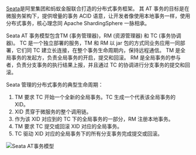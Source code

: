 
[Seata](https://github.com/seata/seata)是阿里集团和蚂蚁金服联合打造的分布式事务框架。
其 AT 事务的目标是在微服务架构下，提供增量的事务 ACID 语意，让开发者像使用本地事务一样，使用分布式事务，核心理念同 Apache ShardingSphere 一脉相承。

Seata AT 事务模型包含TM (事务管理器)，RM (资源管理器) 和 TC (事务协调器)。
TC 是一个独立部署的服务，TM 和 RM 以 jar 包的方式同业务应用一同部署，它们同 TC 建立长连接，在整个事务生命周期内，保持远程通信。
TM 是全局事务的发起方，负责全局事务的开启，提交和回滚。
RM 是全局事务的参与者，负责分支事务的执行结果上报，并且通过 TC 的协调进行分支事务的提交和回滚。

Seata 管理的分布式事务的典型生命周期：

1. TM 要求 TC 开始一个全新的全局事务。TC 生成一个代表该全局事务的 XID。
2. XID 贯穿于微服务的整个调用链。
3. 作为该 XID 对应到的 TC 下的全局事务的一部分，RM 注册本地事务。
4. TM 要求 TC 提交或回滚 XID 对应的全局事务。
5. TC 驱动 XID 对应的全局事务下的所有分支事务完成提交或回滚。

![Seata AT事务模型](https://shardingsphere.apache.org/document/current/img/transaction/seata-at-transaction.png)
